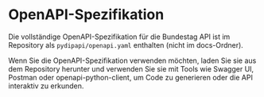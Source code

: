 # OpenAPI-Spezifikation

Die vollständige OpenAPI-Spezifikation für die Bundestag API ist im Repository als `pydipapi/openapi.yaml` enthalten (nicht im docs-Ordner).

Wenn Sie die OpenAPI-Spezifikation verwenden möchten, laden Sie sie aus dem Repository herunter und verwenden Sie sie mit Tools wie Swagger UI, Postman oder openapi-python-client, um Code zu generieren oder die API interaktiv zu erkunden. 